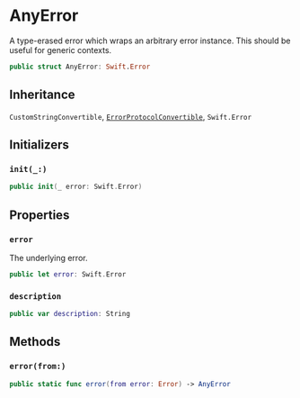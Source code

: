 # AnyError

A type-erased error which wraps an arbitrary error instance. This should be
useful for generic contexts.

``` swift
public struct AnyError: Swift.Error 
```

## Inheritance

`CustomStringConvertible`, [`ErrorProtocolConvertible`](/ErrorProtocolConvertible), `Swift.Error`

## Initializers

### `init(_:)`

``` swift
public init(_ error: Swift.Error) 
```

## Properties

### `error`

The underlying error.

``` swift
public let error: Swift.Error
```

### `description`

``` swift
public var description: String 
```

## Methods

### `error(from:)`

``` swift
public static func error(from error: Error) -> AnyError 
```
